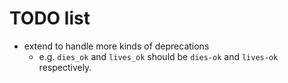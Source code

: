 # TODO list

 - extend to handle more kinds of deprecations
   - e.g. `dies_ok` and `lives_ok` should be `dies-ok` and `lives-ok`
     respectively.
